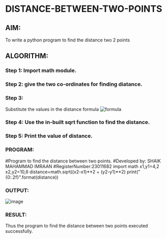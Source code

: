 # DISTANCE-BETWEEN-TWO-POINTS

## AIM:
To write a python program to find the distance two 2 points
## ALGORITHM:
### Step 1: Import math module.
### Step 2: give the two co-ordinates for finding diatance.
### Step 3: 
Substitute the values in the distance formula  ![formula](/formula.JPG)
### Step 4: Use the in-built sqrt function to find the distance.
### Step 5: Print the value of distance.
### PROGRAM:
#Program to find the distance between two points.
#Developed by: SHAIK MAHAMMAD IMRAAN
#RegisterNumber:23011682
import math
x1,y1=4,2
x2,y2=10,6
distance=math.sqrt((x2-x1)**2 + (y2-y1)**2)
print("{0:.2f}".format(distance))


### OUTPUT:
![image](https://github.com/IMRAAN2005/DISTANCE-BETWEEN-TWO-POINTS/assets/149347407/29f4c9e0-c6b8-441b-956b-ae6d81ce9721)


### RESULT:
Thus the program to find the distance between two points executed successfully.
